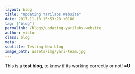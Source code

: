 ```yaml
---
layout: blog
title: "Updating Yarilabs Website"
date: 2017-11-10 15:53:28 +0100
tag: ["blog"]
permalink: /blogs/updating-yarilabs-website
author: victor
class: blog
meta: 
subtitle: Testing New blog
image_path: assets/img/yari-team.jpg
---
```


This is a **test blog**, to know if its working correctly or not! **=U**